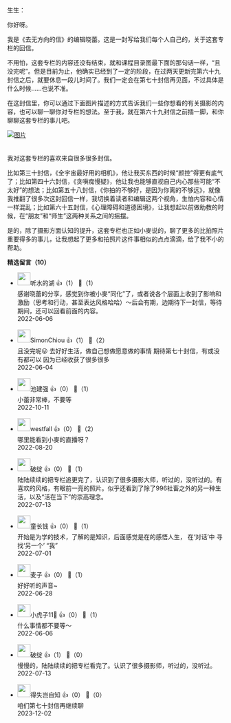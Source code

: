 生生：

你好呀。

我是《去无方向的信》的编辑晓蕾。这是一封写给我们每个人自己的，关于这套专栏的回信。

不用怕，这套专栏的内容还没有结束，就和课程目录图最下面的那句话一样，“且没完呢”。但是目前为止，他确实已经到了一定的阶段，在过两天更新完第六十九封信之后，就要休息一段儿时间了。我们一定会在第七十封信再见面，不过具体是什么时候……也说不准。

在这封信里，你可以通过下面图片描述的方式告诉我们一些你想看的有关摄影的内容，也可以聊一聊你对专栏的想法。至于我，就在第六十九封信之前插一脚，和你聊聊这套专栏的事儿吧。

[![图片](https://static001.geekbang.org/resource/image/de/72/de185ac9f7a1b501c61ebe0e0cf5bd72.jpg?wh=1142x801)](https://jinshuju.net/f/cxoZsO)

　  
我对这套专栏的喜欢来自很多很多封信。

比如第三十封信，《全宇宙最好用的相机》，他让我买东西的时候“颜控”得更有底气了；比如第四十六封信，《贪嗔痴慢疑》，他让我也能够直视自己内心那些可能“不太好”的想法；比如第五十八封信，《你拍的不够好，是因为你离的不够远》，就像我推翻了很多次这封回信一样，我切换着读者和编辑这两个视角，生怕内容和心情一样混乱；比如第六十五封信，《心理障碍和道德困境》，让我想起以前做助教的时候，在“朋友”和“师生”这两种关系之间的摇摆。

是的，除了摄影方面认知的提升，这套专栏也正如小麥说的，聊了更多的比拍照片重要得多的事儿，让我想起了更多和拍照片这件事相似的点点滴滴，给了我不小的帮助。
<div><strong>精选留言（10）</strong></div><ul>
<li><img src="https://static001.geekbang.org/account/avatar/00/16/e8/c9/59bcd490.jpg" width="30px"><span>听水的湖</span> 👍（1） 💬（1）<div>感谢晓蕾的分享，感觉到你被小麥“同化”了，或者说各个层面上收到了影响和激励（思考和行动，甚至表达风格哈哈）～后会有期，边期待下一封信，等待期间，还可以回看前面的内容。</div>2022-06-06</li><br/><li><img src="https://static001.geekbang.org/account/avatar/00/0f/64/22/4e399b34.jpg" width="30px"><span>SimonChiou</span> 👍（1） 💬（2）<div>且没完呢😜
去好好生活，做自己想做愿意做的事情
期待第七十封信，有或没有都可以
因为已经收获了很多很多</div>2022-06-04</li><br/><li><img src="https://static001.geekbang.org/account/avatar/00/0f/42/4c/1d5c1263.jpg" width="30px"><span>池建强</span> 👍（0） 💬（1）<div>小蕾非常棒，不要等</div>2022-10-11</li><br/><li><img src="https://static001.geekbang.org/account/avatar/00/18/ea/05/9976b871.jpg" width="30px"><span>westfall</span> 👍（0） 💬（2）<div>哪里能看到小麥的直播呀？</div>2022-08-20</li><br/><li><img src="https://static001.geekbang.org/account/avatar/00/1f/b5/10/6165c67d.jpg" width="30px"><span>破绽</span> 👍（0） 💬（1）<div>陆陆续续的把专栏追更完了，认识到了很多摄影大师，听过的，没听过的。有喜欢的风格，有眼前一亮的照片。似乎还看到了除了996社畜之外的另一种生活，以及“活在当下”的崇高理念。</div>2022-07-13</li><br/><li><img src="https://static001.geekbang.org/account/avatar/00/2b/e1/18/d2210151.jpg" width="30px"><span>童长钱</span> 👍（0） 💬（1）<div>开始是为学的技术，了解的是知识，后面感觉是在的感悟人生， 在‘对话’中 寻找‘另一个’
“我”</div>2022-07-01</li><br/><li><img src="https://static001.geekbang.org/account/avatar/00/19/2f/f0/2b1acf0a.jpg" width="30px"><span>麦子</span> 👍（0） 💬（1）<div>好好听的声音~</div>2022-06-28</li><br/><li><img src="https://static001.geekbang.org/account/avatar/00/2b/63/57/b8eef585.jpg" width="30px"><span>小虎子11🐯</span> 👍（0） 💬（1）<div>什么事情都不要等～</div>2022-06-06</li><br/><li><img src="https://static001.geekbang.org/account/avatar/00/1f/b5/10/6165c67d.jpg" width="30px"><span>破绽</span> 👍（1） 💬（0）<div>慢慢的，陆陆续续的把专栏看完了。认识了很多摄影师，听过的，没听过。</div>2022-07-13</li><br/><li><img src="https://static001.geekbang.org/account/avatar/00/17/29/97/680eabb6.jpg" width="30px"><span>得失岂自知</span> 👍（0） 💬（0）<div>咱们第七十封信再继续聊</div>2023-12-02</li><br/>
</ul>